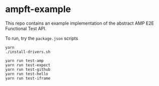 # ampft-example

This repo contains an example implementation of the abstract AMP E2E Functional Test API.

To run, try the `package.json` scripts

```
yarn
./install-drivers.sh

yarn run test-amp
yarn run test-expect
yarn run test-github
yarn run test-hello
yarn run test-iframe
```
